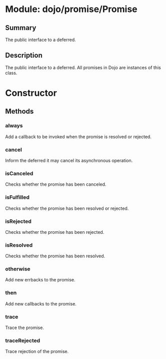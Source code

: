 # Module: dojo/promise/Promise

## Summary

The public interface to a deferred.
## Description

The public interface to a deferred. All promises in Dojo are
instances of this class.
# Constructor

## Methods

### always
Add a callback to be invoked when the promise is resolved
or rejected.

### cancel
Inform the deferred it may cancel its asynchronous operation.

### isCanceled
Checks whether the promise has been canceled.

### isFulfilled
Checks whether the promise has been resolved or rejected.

### isRejected
Checks whether the promise has been rejected.

### isResolved
Checks whether the promise has been resolved.

### otherwise
Add new errbacks to the promise.

### then
Add new callbacks to the promise.

### trace
Trace the promise.

### traceRejected
Trace rejection of the promise.

